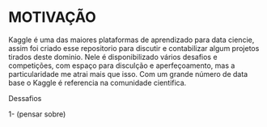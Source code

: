 # MOTIVAÇÃO
Kaggle é uma das maiores plataformas de aprendizado para data ciencie, assim foi criado esse repositorio para discutir e contabilizar algum projetos tirados deste dominio.
Nele é disponibilizado vários desafios e competições, com espaço para disculção e aperfeçoamento, mas a particularidade me atrai mais que isso. Com um grande número de data base o Kaggle é referencia na comunidade cientifica.


Dessafios

1- (pensar sobre)
